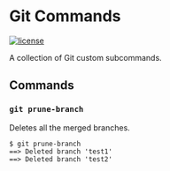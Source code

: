 # Git Commands

[![license][license-badge]][license]

A collection of Git custom subcommands.

## Commands

### `git prune-branch`

Deletes all the merged branches.

```console
$ git prune-branch
==> Deleted branch 'test1'
==> Deleted branch 'test2'
```

<!-- badge links -->

[license]: LICENSE
[license-badge]: https://img.shields.io/github/license/micnncim/git-commands?style=for-the-badge
